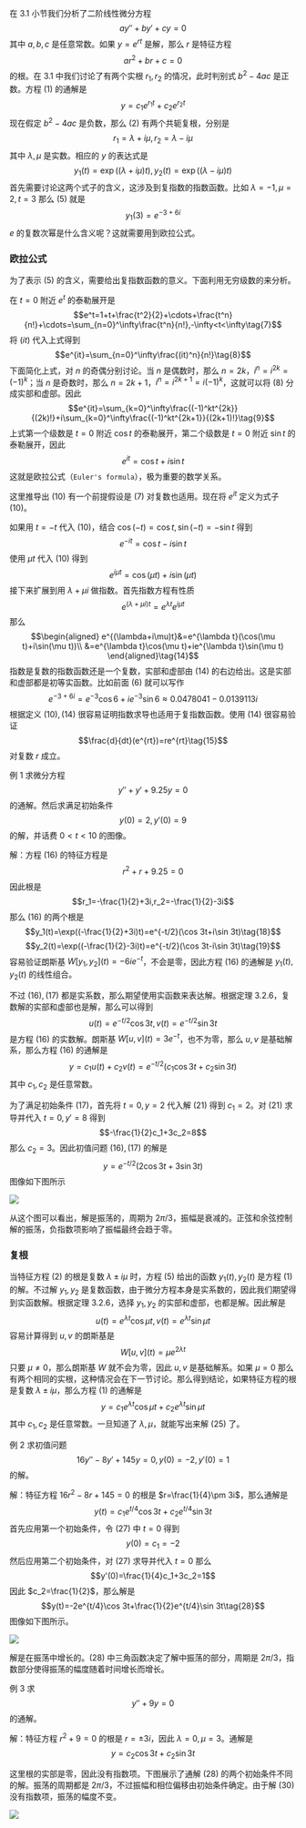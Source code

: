 在 3.1 小节我们分析了二阶线性微分方程
$$ay''+by'+cy=0\tag{1}$$
其中 $a,b,c$ 是任意常数。如果 $y=e^{rt}$ 是解，那么 $r$ 是特征方程
$$ar^2+br+c=0\tag{2}$$
的根。在 3.1 中我们讨论了有两个实根 $r_1,r_2$ 的情况，此时判别式 $b^2-4ac$ 是正数。方程 $(1)$ 的通解是
$$y=c_1e^{r_1t}+c_2e^{r_2t}\tag{3}$$
现在假定 $b^2-4ac$ 是负数，那么 $(2)$ 有两个共轭复根，分别是
$$r_1=\lambda+i\mu,r_2=\lambda-i\mu\tag{4}$$
其中 $\lambda,\mu$ 是实数。相应的 $y$ 的表达式是
$$y_1(t)=\exp((\lambda+i\mu)t),y_2(t)=\exp((\lambda-i\mu)t)\tag{5}$$
首先需要讨论这两个式子的含义，这涉及到复指数的指数函数。比如 $\lambda=-1,\mu=2,t=3$ 那么 $(5)$ 就是
$$y_1(3)=e^{-3+6i}\tag{6}$$
$e$ 的复数次幂是什么含义呢？这就需要用到欧拉公式。

### 欧拉公式
为了表示 $(5)$ 的含义，需要给出复指数函数的意义。下面利用无穷级数的来分析。

在 $t=0$ 附近 $e^t$ 的泰勒展开是
$$e^t=1+t+\frac{t^2}{2}+\cdots+\frac{t^n}{n!}+\cdots=\sum_{n=0}^\infty\frac{t^n}{n!},-\infty<t<\infty\tag{7}$$
将 $(it)$ 代入上式得到
$$e^{it}=\sum_{n=0}^\infty\frac{(it)^n}{n!}\tag{8}$$
下面简化上式，对 $n$ 的奇偶分别讨论。当 $n$ 是偶数时，那么 $n=2k$，$i^n=i^{2k}=(-1)^k$；当 $n$ 是奇数时，那么 $n=2k+1$，$i^n=i^{2k+1}=i(-1)^k$，这就可以将 $(8)$ 分成实部和虚部。因此
$$e^{it}=\sum_{k=0}^\infty\frac{(-1)^kt^{2k}}{(2k)!}+i\sum_{k=0}^\infty\frac{(-1)^kt^{2k+1}}{(2k+1)!}\tag{9}$$
上式第一个级数是 $t=0$ 附近 $\cos t$ 的泰勒展开，第二个级数是 $t=0$ 附近 $\sin t$ 的泰勒展开，因此
$$e^{it}=\cos t+i\sin t\tag{10}$$
这就是欧拉公式（`Euler's formula`），极为重要的数学关系。

这里推导出 $(10)$ 有一个前提假设是 $(7)$ 对复数也适用。现在将 $e^{it}$ 定义为式子 $(10)$。

如果用 $t=-t$ 代入 $(10)$，结合 $\cos(-t)=\cos t,\sin(-t)=-\sin t$ 得到
$$e^{-it}=\cos t-i\sin t\tag{11}$$
使用 $\mu t$ 代入 $(10)$ 得到
$$e^{i\mu t}=\cos(\mu t)+i\sin(\mu t)\tag{12}$$
接下来扩展到用 $\lambda+\mu i$ 做指数。首先指数方程有性质
$$e^{(\lambda+\mu i)t}=e^{\lambda t}e^{i\mu t}\tag{13}$$
那么
$$\begin{aligned}
e^{(\lambda+i\mu)t}&=e^{\lambda t}(\cos(\mu t)+i\sin(\mu t))\\
&=e^{\lambda t}\cos(\mu t)+ie^{\lambda t}\sin(\mu t)
\end{aligned}\tag{14}$$
指数是复数的指数函数还是一个复数，实部和虚部由 $(14)$ 的右边给出。这是实部和虚部都是初等实函数。比如前面 $(6)$ 就可以写作
$$e^{-3+6i}=e^{-3}\cos 6+ie^{-3}\sin 6\approx 0.0478041-0.0139113i$$
根据定义 $(10),(14)$ 很容易证明指数求导也适用于复指数函数。使用 $(14)$ 很容易验证
$$\frac{d}{dt}(e^{rt})=re^{rt}\tag{15}$$
对复数 $r$ 成立。

例 1 求微分方程
$$y''+y'+9.25y=0\tag{16}$$
的通解。然后求满足初始条件
$$y(0)=2,y'(0)=9\tag{17}$$
的解，并话费 $0<t<10$ 的图像。

解：方程 $(16)$ 的特征方程是
$$r^2+r+9.25=0$$
因此根是
$$r_1=-\frac{1}{2}+3i,r_2=-\frac{1}{2}-3i$$
那么 $(16)$ 的两个根是
$$y_1(t)=\exp((-\frac{1}{2}+3i)t)=e^{-t/2}(\cos 3t+i\sin 3t)\tag{18}$$
$$y_2(t)=\exp((-\frac{1}{2}-3i)t)=e^{-t/2}(\cos 3t-i\sin 3t)\tag{19}$$
容易验证朗斯基 $W[y_1,y_2](t)=-6ie^{-t}$，不会是零，因此方程 $(16)$ 的通解是 $y_1(t),y_2(t)$ 的线性组合。

不过 $(16),(17)$ 都是实系数，那么期望使用实函数来表达解。根据定理 3.2.6，复数解的实部和虚部也是解，那么可以得到
$$u(t)=e^{-t/2}\cos 3t,v(t)=e^{-t/2}\sin 3t\tag{20}$$
是方程 $(16)$ 的实数解。朗斯基 $W[u,v](t)=3e^{-t}$，也不为零，那么 $u,v$ 是基础解系，那么方程 $(16)$ 的通解是
$$y=c_1u(t)+c_2v(t)=e^{-t/2}(c_1\cos 3t+c_2\sin 3t)\tag{21}$$
其中 $c_1,c_2$ 是任意常数。

为了满足初始条件 $(17)$，首先将 $t=0,y=2$ 代入解 $(21)$ 得到 $c_1=2$。对 $(21)$ 求导并代入 $t=0,y'=8$ 得到
$$-\frac{1}{2}c_1+3c_2=8$$
那么 $c_2=3$。因此初值问题 $(16),(17)$ 的解是
$$y=e^{-t/2}(2\cos 3t+3\sin 3t)\tag{22}$$
图像如下图所示

![](030.010.png)

从这个图可以看出，解是振荡的，周期为 $2\pi/3$，振幅是衰减的。正弦和余弦控制解的振荡，负指数项影响了振幅最终会趋于零。

### 复根
当特征方程 $(2)$ 的根是复数 $\lambda\pm i\mu$ 时，方程 $(5)$ 给出的函数 $y_1(t),y_2(t)$ 是方程 $(1)$ 的解。不过解 $y_1,y_2$ 是复数函数，由于微分方程本身是实系数的，因此我们期望得到实函数解。根据定理 3.2.6，选择 $y_1,y_2$ 的实部和虚部，也都是解。因此解是
$$u(t)=e^{\lambda t}\cos \mu t,v(t)=e^{\lambda t}\sin \mu t\tag{23}$$
容易计算得到 $u,v$ 的朗斯基是
$$W[u,v](t)=\mu e^{2\lambda t}\tag{24}$$
只要 $\mu\neq 0$，那么朗斯基 $W$ 就不会为零，因此 $u,v$ 是基础解系。如果 $\mu =0$ 那么有两个相同的实根，这种情况会在下一节讨论。那么得到结论，如果特征方程的根是复数 $\lambda\pm i\mu$，那么方程 $(1)$ 的通解是
$$y=c_1e^{\lambda t}\cos \mu t+c_2e^{\lambda t}\sin \mu t\tag{25}$$
其中 $c_1,c_2$ 是任意常数。一旦知道了 $\lambda,\mu$，就能写出来解 $(25)$ 了。

例 2 求初值问题
$$16y''-8y'+145y=0,y(0)=-2,y'(0)=1\tag{26}$$
的解。

解：特征方程 $16r^2-8r+145=0$ 的根是 $r=\frac{1}{4}\pm 3i$，那么通解是
$$y(t)=c_1e^{t/4}\cos 3t+c_2e^{t/4}\sin 3t\tag{27}$$
首先应用第一个初始条件，令 $(27)$ 中 $t=0$ 得到
$$y(0)=c_1=-2$$
然后应用第二个初始条件，对 $(27)$ 求导并代入 $t=0$ 那么
$$y'(0)=\frac{1}{4}c_1+3c_2=1$$
因此 $c_2=\frac{1}{2}$，那么解是
$$y(t)=-2e^{t/4}\cos 3t+\frac{1}{2}e^{t/4}\sin 3t\tag{28}$$
图像如下图所示。

![](030.020.png)

解是在振荡中增长的。$(28)$ 中三角函数决定了解中振荡的部分，周期是 $2\pi/3$，指数部分使得振荡的幅度随着时间增长而增长。

例 3 求
$$y''+9y=0\tag{29}$$
的通解。

解：特征方程 $r^2+9=0$ 的根是 $r=\pm 3i$，因此 $\lambda=0,\mu=3$。通解是
$$y=c_2\cos 3t+c_2\sin 3t\tag{30}$$

这里根的实部是零，因此没有指数项。下图展示了通解 $(28)$ 的两个初始条件不同的解。振荡的周期都是 $2\pi/3$，不过振幅和相位偏移由初始条件确定。由于解 $(30)$ 没有指数项，振荡的幅度不变。

![](030.030.png)

